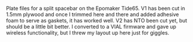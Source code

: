 Plate files for a split spacebar on the Epomaker Tide65.  V1 has been cut in 1.5mm plywood and once I trimmed here and there and added adhesive foam to serve as gaskets, it has worked well.  V2 has NTO been cut yet, but should be a little bit better.  I converted to a VIAL firmware and gave up wireless functionality, but I threw my layout up here just for giggles. 
